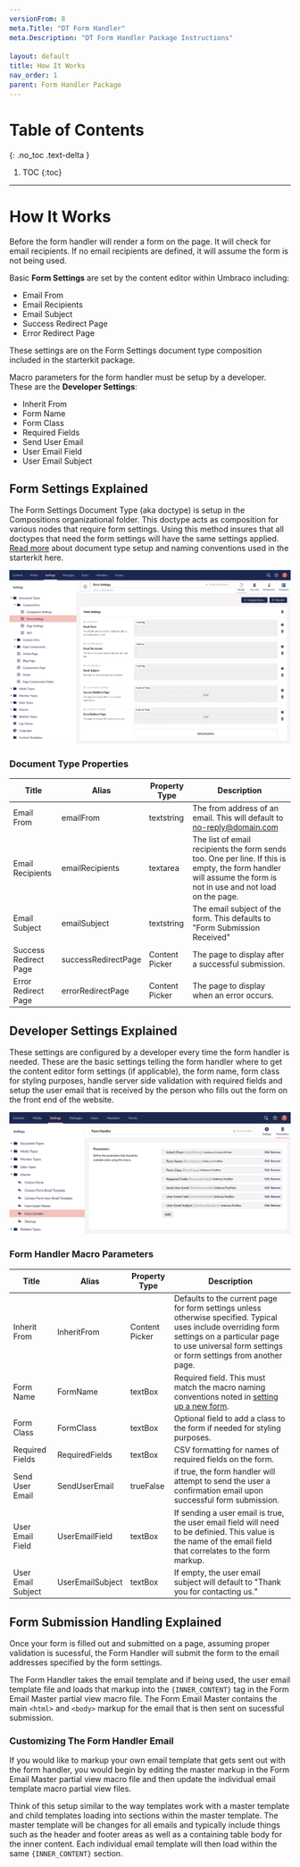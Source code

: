 ```yaml
---
versionFrom: 8
meta.Title: "DT Form Handler"
meta.Description: "DT Form Handler Package Instructions"

layout: default
title: How It Works
nav_order: 1
parent: Form Handler Package
---
```


# Table of Contents
{: .no_toc .text-delta }

1. TOC
{:toc}

---

# How It Works

Before the form handler will render a form on the page. It will check for email recipients. If no email recipients are defined, it will assume the form is not being used.

Basic **Form Settings** are set by the content editor within Umbraco including: 

- Email From
- Email Recipients
- Email Subject
- Success Redirect Page
- Error Redirect Page

These settings are on the Form Settings document type composition included in the starterkit package.

Macro parameters for the form handler must be setup by a developer. These are the **Developer Settings**:

- Inherit From
- Form Name
- Form Class
- Required Fields
- Send User Email
- User Email Field
- User Email Subject

## Form Settings Explained

The Form Settings Document Type (aka doctype) is setup in the Compositions organizational folder. This doctype acts as composition for various nodes that require form settings. Using this method insures that all doctypes that need the form settings will have the same settings applied. [Read more](/MyUmbDocs/Starterkit-Package/Package-Includes.html#important-document-type-naming-conventions) about document type setup and naming conventions used in the starterkit here.

![Form Settings Doctype](images/v8/form-settings-doctype.png)

### Document Type Properties

| Title | Alias | Property Type | Description |
|-------|-------|---------------|-------------|
| Email From | emailFrom | textstring | The from address of an email. This will default to no-reply@domain.com |
| Email Recipients | emailRecipients | textarea | The list of email recipients the form sends too. One per line. If this is empty, the form handler will assume the form is not in use and not load on the page. |
| Email Subject | emailSubject | textstring | The email subject of the form. This defaults to "Form Submission Received" |
| Success Redirect Page | successRedirectPage | Content Picker | The page to display after a successful submission. |
| Error Redirect Page | errorRedirectPage | Content Picker | The page to display when an error occurs. |

## Developer Settings Explained

These settings are configured by a developer every time the form handler is needed. These are the basic settings telling the form handler where to get the content editor form settings (if applicable), the form name, form class for styling purposes, handle server side validation with required fields and setup the user email that is received by the person who fills out the form on the front end of the website.

![Form Handler Macro Parameters](images/v8/form-handler-macro-parameters.png)

### Form Handler Macro Parameters

| Title | Alias | Property Type | Description |
|-------|-------|---------------|-------------|
| Inherit From | InheritFrom | Content Picker | Defaults to the current page for form settings unless otherwise specified. Typical uses include overriding form settings on a particular page to use universal form settings or form settings from another page. |
| Form Name | FormName | textBox | Required field. This must match the macro naming conventions noted in [setting up a new form](Using-The-Form-Handler.md#setup-a-new-form). |
| Form Class | FormClass | textBox | Optional field to add a class to the form if needed for styling purposes. |
| Required Fields | RequiredFields | textBox | CSV formatting for names of required fields on the form. |
| Send User Email | SendUserEmail | trueFalse | if true, the form handler will attempt to send the user a confirmation email upon successful form submission. |
| User Email Field | UserEmailField | textBox | If sending a user email is true, the user email field will need to be definied. This value is the name of the email field that correlates to the form markup. |
| User Email Subject | UserEmailSubject | textBox | If empty, the user email subject will default to "Thank you for contacting us." |

## Form Submission Handling Explained

Once your form is filled out and submitted on a page, assuming proper validation is sucessful, the Form Handler will submit the form to the email addresses specified by the form settings.

The Form Handler takes the email template and if being used, the user email template file and loads that markup into the `{INNER_CONTENT}` tag in the Form Email Master partial view macro file. The Form Email Master contains the main `<html>` and `<body>` markup for the email that is then sent on sucessful submission. 

### Customizing The Form Handler Email

If you would like to markup your own email template that gets sent out with the form handler, you would begin by editing the master markup in the Form Email Master partial view macro file and then update the individual email template macro partial view files. 

Think of this setup similar to the way templates work with a master template and child templates loading into sections within the master template. The master template will be changes for all emails and typically include things such as the header and footer areas as well as a containing table body for the inner content. Each individual email template will then load within the same `{INNER_CONTENT}` section. 
